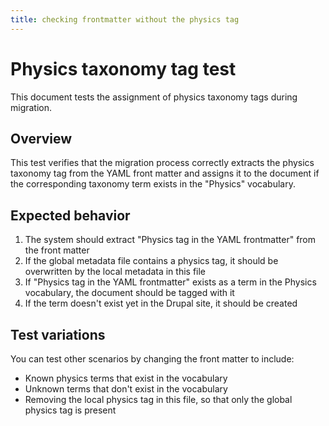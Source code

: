 ```yaml
---
title: checking frontmatter without the physics tag
---
```


# Physics taxonomy tag test

This document tests the assignment of physics taxonomy tags during migration.

## Overview

This test verifies that the migration process correctly extracts the physics taxonomy tag from the YAML front matter and assigns it to the document if the corresponding taxonomy term exists in the "Physics" vocabulary.

## Expected behavior

1. The system should extract "Physics tag in the YAML frontmatter" from the front matter
2. If the global metadata file contains a physics tag, it should be overwritten by the local metadata in this file
3. If "Physics tag in the YAML frontmatter" exists as a term in the Physics vocabulary, the document should be tagged with it
4. If the term doesn't exist yet in the Drupal site, it should be created

## Test variations

You can test other scenarios by changing the front matter to include:
- Known physics terms that exist in the vocabulary
- Unknown terms that don't exist in the vocabulary
- Removing the local physics tag in this file, so that only the global physics tag is present
